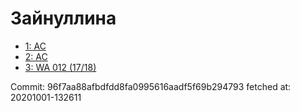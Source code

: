 # Зайнуллина
- [1: AC](1.md)
- [2: AC](2.md)
- [3: WA 012 (17/18)](3.md)

Commit: 96f7aa88afbdfdd8fa0995616aadf5f69b294793
 fetched at: 20201001-132611
